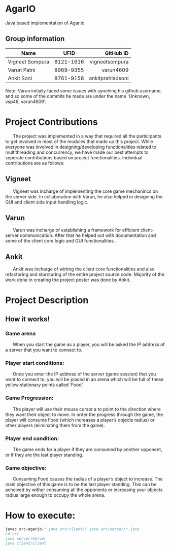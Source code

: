 # AgarIO
Java based implementation of Agar.io

## Group information

| Name   |      UFID      |  GitHub ID |
|----------|:-------------:|------:|
| Vigneet Sompura |  8121-1616 | vigneetsompura |
| Varun Patni |    8969-9355   |    varun4609 |
|  Ankit Soni | 8761-9158 |    ankitprahladsoni |

Note: Varun initially faced some issues with synching his github username, and so some of the commits he made are under the name 'Unknown, vsp46, varun4609'.

# Project Contributions
 &nbsp;&nbsp;&nbsp;&nbsp;&nbsp;&nbsp;The project was implemented in a way that required all the participants to get involved in most of the modules that made up this project. While everyone was involved in designing/developing functionalities related to multithreading and concurrency, we have made our best attempts to seperate contributions based on project functionalities. Individual contributions are as follows:
## Vigneet
   &nbsp;&nbsp;&nbsp;&nbsp;&nbsp;&nbsp;Vigneet was incharge of implementing the core game mechanincs on the server side. In collaboration with Varun, he also helped in designing the GUI and client side input handling logic.
## Varun
   &nbsp;&nbsp;&nbsp;&nbsp;&nbsp;&nbsp;Varun was incharge of establishing a framework for efficient client-server communication. After that he helped out with documentation and some of the client core logic and GUI functionalities.
## Ankit
   &nbsp;&nbsp;&nbsp;&nbsp;&nbsp;&nbsp;Ankit was incharge of wirting the client core functionalities and also refactoring and sturcturing of the entire project source code. Majority of the work done in creating the project poster was done by Ankit.
# Project Description
## How it works!
### Game arena
   &nbsp;&nbsp;&nbsp;&nbsp;&nbsp;&nbsp;When you start the game as a player, you will be asked the IP address of a server that you want to connect to.
### Player start conditions:
 &nbsp;&nbsp;&nbsp;&nbsp;&nbsp;&nbsp;Once you enter the IP address of the server (game session) that you want to connect to, you will be placed in an arena which will be full of these yellow stationary points called ‘Food’.
### Game Progression:
&nbsp;&nbsp;&nbsp;&nbsp;&nbsp;&nbsp;The player will use their mouse cursor a to point to the direction where they want their object to move. In order the progress through the game, the player will consume Food (which increases a player’s objects radius) or other players (eliminating them from the game).
### Player end condition:
&nbsp;&nbsp;&nbsp;&nbsp;&nbsp;&nbsp;The game ends for a player if they are consumed by another opponent, or if they are the last player standing.
### Game objective:
&nbsp;&nbsp;&nbsp;&nbsp;&nbsp;&nbsp;Consuming Food causes the radius of a player’s object to increase. The main objective of this game is to be the last player standing. This can be acheived by wither consuming all the opponents or increasing your objects radius large enough to occupy the whole arena.
# How to execute:
```java
javac src/agario/*.java src/client/*.java src/server/*.java
cd src
java server/Server
java client/Client
```
